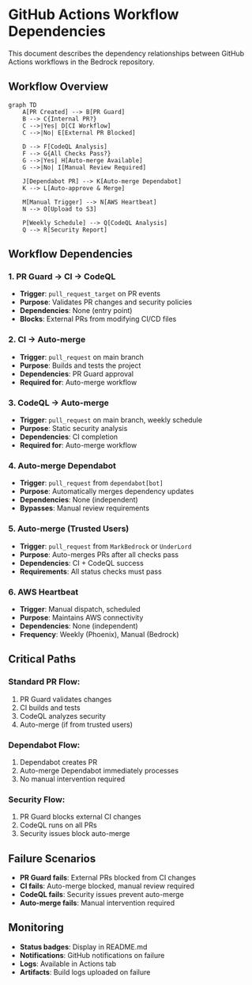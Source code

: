 # GitHub Actions Workflow Dependencies

This document describes the dependency relationships between GitHub Actions workflows in the Bedrock repository.

## Workflow Overview

```mermaid
graph TD
    A[PR Created] --> B[PR Guard]
    B --> C{Internal PR?}
    C -->|Yes| D[CI Workflow]
    C -->|No| E[External PR Blocked]
    
    D --> F[CodeQL Analysis]
    F --> G{All Checks Pass?}
    G -->|Yes| H[Auto-merge Available]
    G -->|No| I[Manual Review Required]
    
    J[Dependabot PR] --> K[Auto-merge Dependabot]
    K --> L[Auto-approve & Merge]
    
    M[Manual Trigger] --> N[AWS Heartbeat]
    N --> O[Upload to S3]
    
    P[Weekly Schedule] --> Q[CodeQL Analysis]
    Q --> R[Security Report]
```

## Workflow Dependencies

### 1. **PR Guard** → **CI** → **CodeQL**
- **Trigger**: `pull_request_target` on PR events
- **Purpose**: Validates PR changes and security policies
- **Dependencies**: None (entry point)
- **Blocks**: External PRs from modifying CI/CD files

### 2. **CI** → **Auto-merge**
- **Trigger**: `pull_request` on main branch
- **Purpose**: Builds and tests the project
- **Dependencies**: PR Guard approval
- **Required for**: Auto-merge workflow

### 3. **CodeQL** → **Auto-merge**
- **Trigger**: `pull_request` on main branch, weekly schedule
- **Purpose**: Static security analysis
- **Dependencies**: CI completion
- **Required for**: Auto-merge workflow

### 4. **Auto-merge Dependabot**
- **Trigger**: `pull_request` from `dependabot[bot]`
- **Purpose**: Automatically merges dependency updates
- **Dependencies**: None (independent)
- **Bypasses**: Manual review requirements

### 5. **Auto-merge** (Trusted Users)
- **Trigger**: `pull_request` from `MarkBedrock` or `UnderLord`
- **Purpose**: Auto-merges PRs after all checks pass
- **Dependencies**: CI + CodeQL success
- **Requirements**: All status checks must pass

### 6. **AWS Heartbeat**
- **Trigger**: Manual dispatch, scheduled
- **Purpose**: Maintains AWS connectivity
- **Dependencies**: None (independent)
- **Frequency**: Weekly (Phoenix), Manual (Bedrock)

## Critical Paths

### **Standard PR Flow:**
1. PR Guard validates changes
2. CI builds and tests
3. CodeQL analyzes security
4. Auto-merge (if from trusted users)

### **Dependabot Flow:**
1. Dependabot creates PR
2. Auto-merge Dependabot immediately processes
3. No manual intervention required

### **Security Flow:**
1. PR Guard blocks external CI changes
2. CodeQL runs on all PRs
3. Security issues block auto-merge

## Failure Scenarios

- **PR Guard fails**: External PRs blocked from CI changes
- **CI fails**: Auto-merge blocked, manual review required
- **CodeQL fails**: Security issues prevent auto-merge
- **Auto-merge fails**: Manual intervention required

## Monitoring

- **Status badges**: Display in README.md
- **Notifications**: GitHub notifications on failure
- **Logs**: Available in Actions tab
- **Artifacts**: Build logs uploaded on failure
